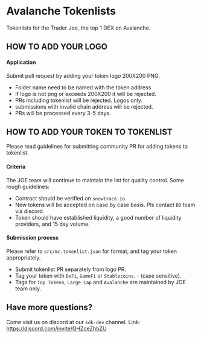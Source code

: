 # Avalanche Tokenlists
Tokenlists for the Trader Joe, the top 1 DEX on Avalanche. 

## HOW TO ADD YOUR LOGO

#### Application
Submit pull request by adding your token logo 200X200 PNG. 
- Folder name need to be named with the token address 
- If logo is not png or exceeds 200X200 it will be rejected. 
- PRs including tokenlist will be rejected. Logos only. 
- submissions with invalid chain address will be rejected. 
- PRs will be processed every 3-5 days. 


## HOW TO ADD YOUR TOKEN TO TOKENLIST
Please read guidelines for submitting community PR for adding tokens to tokenlist. 


#### Criteria
The JOE team will continue to maintain the list for quality control. Some rough guidelines:
- Contract should be verified on `snowtrace.io`.
- New tokens will be accepted on case by case basis. Pls contact `BD` team via discord. 
- Token should have established liquidity, a good number of liquidity providers, and 15 day volume. 

#### Submission process
Please refer to `src/mc.tokenlist.json` for format, and tag your token appropriately. 
- Submit tokenlist PR separately from logo PR.
- Tag your token with `DeFi`, `GameFi` or `Stablecoins`. - (case sensitive). 
- Tags for `Top Tokens`, `Large Cap` and `Avalanche` are maintained by JOE team only. 




## Have more questions?
Come visit us on discord at our `sdk-dev` channel. 
Link: https://discord.com/invite/GHZceZhbZU
